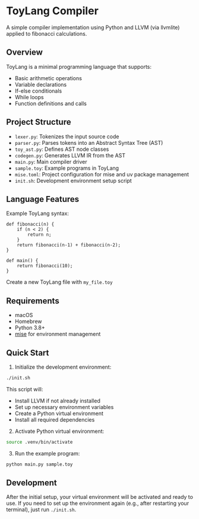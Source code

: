 # ToyLang Compiler

A simple compiler implementation using Python and LLVM (via llvmlite) applied to fibonacci calculations.

## Overview

ToyLang is a minimal programming language that supports:
- Basic arithmetic operations
- Variable declarations
- If-else conditionals
- While loops
- Function definitions and calls

## Project Structure

- `lexer.py`: Tokenizes the input source code
- `parser.py`: Parses tokens into an Abstract Syntax Tree (AST)
- `toy_ast.py`: Defines AST node classes
- `codegen.py`: Generates LLVM IR from the AST
- `main.py`: Main compiler driver
- `sample.toy`: Example programs in ToyLang
- `mise.toml`: Project configuration for mise and uv package management
- `init.sh`: Development environment setup script

## Language Features

Example ToyLang syntax:
```
def fibonacci(n) {
    if (n < 2) {
        return n;
    }
    return fibonacci(n-1) + fibonacci(n-2);
}

def main() {
    return fibonacci(10);
}
```
Create a new ToyLang file with `my_file.toy`

## Requirements

- macOS
- Homebrew
- Python 3.8+
- [mise](https://mise.jdx.dev/) for environment management

## Quick Start

1. Initialize the development environment:
```bash
./init.sh
```
This script will:
- Install LLVM if not already installed
- Set up necessary environment variables
- Create a Python virtual environment
- Install all required dependencies

2. Activate Python virtual environment:
```bash
source .venv/bin/activate
```

3. Run the example program:
```bash
python main.py sample.toy
```

## Development

After the initial setup, your virtual environment will be activated and ready to use. If you need to set up the environment again (e.g., after restarting your terminal), just run `./init.sh`. 